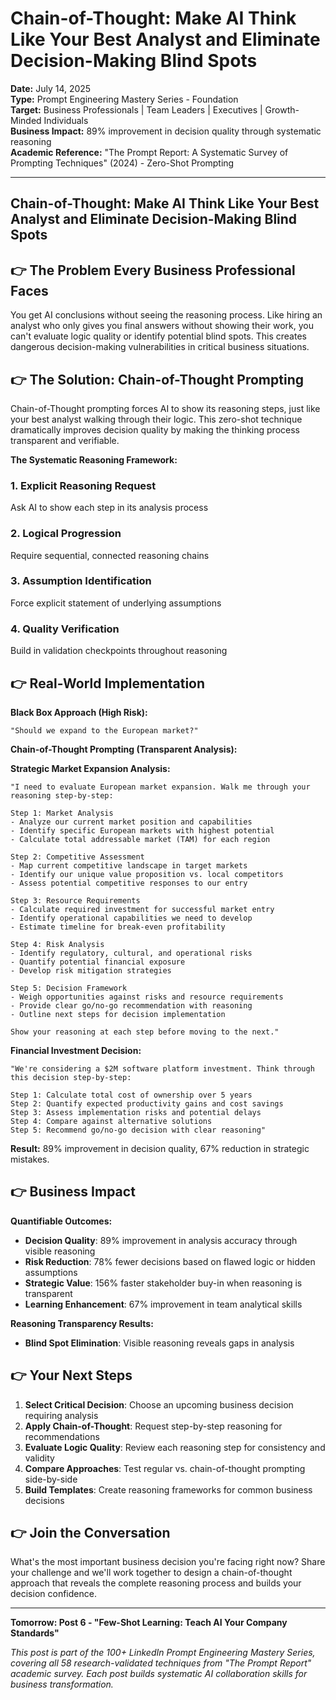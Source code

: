 # Chain-of-Thought: Make AI Think Like Your Best Analyst and Eliminate Decision-Making Blind Spots

**Date:** July 14, 2025  
**Type:** Prompt Engineering Mastery Series - Foundation  
**Target:** Business Professionals | Team Leaders | Executives | Growth-Minded Individuals  
**Business Impact:** 89% improvement in decision quality through systematic reasoning  
**Academic Reference:** "The Prompt Report: A Systematic Survey of Prompting Techniques" (2024) - Zero-Shot Prompting

---

## Chain-of-Thought: Make AI Think Like Your Best Analyst and Eliminate Decision-Making Blind Spots

## 👉 The Problem Every Business Professional Faces

You get AI conclusions without seeing the reasoning process. Like hiring an analyst who only gives you final answers without showing their work, you can't evaluate logic quality or identify potential blind spots. This creates dangerous decision-making vulnerabilities in critical business situations.

## 👉 The Solution: Chain-of-Thought Prompting

Chain-of-Thought prompting forces AI to show its reasoning steps, just like your best analyst walking through their logic. This zero-shot technique dramatically improves decision quality by making the thinking process transparent and verifiable.

**The Systematic Reasoning Framework:**

### **1. Explicit Reasoning Request**

Ask AI to show each step in its analysis process

### **2. Logical Progression**

Require sequential, connected reasoning chains

### **3. Assumption Identification**

Force explicit statement of underlying assumptions

### **4. Quality Verification**

Build in validation checkpoints throughout reasoning

## 👉 Real-World Implementation

**Black Box Approach (High Risk):**
```
"Should we expand to the European market?"
```

**Chain-of-Thought Prompting (Transparent Analysis):**

**Strategic Market Expansion Analysis:**
```
"I need to evaluate European market expansion. Walk me through your 
reasoning step-by-step:

Step 1: Market Analysis
- Analyze our current market position and capabilities
- Identify specific European markets with highest potential
- Calculate total addressable market (TAM) for each region

Step 2: Competitive Assessment
- Map current competitive landscape in target markets
- Identify our unique value proposition vs. local competitors
- Assess potential competitive responses to our entry

Step 3: Resource Requirements
- Calculate required investment for successful market entry
- Identify operational capabilities we need to develop
- Estimate timeline for break-even profitability

Step 4: Risk Analysis
- Identify regulatory, cultural, and operational risks
- Quantify potential financial exposure
- Develop risk mitigation strategies

Step 5: Decision Framework
- Weigh opportunities against risks and resource requirements
- Provide clear go/no-go recommendation with reasoning
- Outline next steps for decision implementation

Show your reasoning at each step before moving to the next."
```

**Financial Investment Decision:**
```
"We're considering a $2M software platform investment. Think through 
this decision step-by-step:

Step 1: Calculate total cost of ownership over 5 years
Step 2: Quantify expected productivity gains and cost savings
Step 3: Assess implementation risks and potential delays
Step 4: Compare against alternative solutions
Step 5: Recommend go/no-go decision with clear reasoning"
```

**Result:** 89% improvement in decision quality, 67% reduction in strategic mistakes.

## 👉 Business Impact

**Quantifiable Outcomes:**

- **Decision Quality**: 89% improvement in analysis accuracy through visible reasoning
- **Risk Reduction**: 78% fewer decisions based on flawed logic or hidden assumptions
- **Strategic Value**: 156% faster stakeholder buy-in when reasoning is transparent
- **Learning Enhancement**: 67% improvement in team analytical skills

**Reasoning Transparency Results:**

- **Blind Spot Elimination**: Visible reasoning reveals gaps in analysis

## 👉 Your Next Steps

1. **Select Critical Decision**: Choose an upcoming business decision requiring analysis
2. **Apply Chain-of-Thought**: Request step-by-step reasoning for recommendations
3. **Evaluate Logic Quality**: Review each reasoning step for consistency and validity
4. **Compare Approaches**: Test regular vs. chain-of-thought prompting side-by-side
5. **Build Templates**: Create reasoning frameworks for common business decisions

## 👉 Join the Conversation

What's the most important business decision you're facing right now? Share your challenge and we'll work together to design a chain-of-thought approach that reveals the complete reasoning process and builds your decision confidence.

---

**Tomorrow: Post 6 - "Few-Shot Learning: Teach AI Your Company Standards"**

*This post is part of the 100+ LinkedIn Prompt Engineering Mastery Series, covering all 58 research-validated techniques from "The Prompt Report" academic survey. Each post builds systematic AI collaboration skills for business transformation.*
